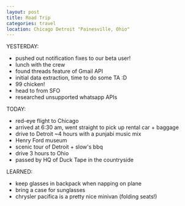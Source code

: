 ```yaml
---
layout: post
title: Road Trip
categories: travel
location: Chicago Detroit "Painesville, Ohio"
---
```


YESTERDAY:
* pushed out notification fixes to our beta user!
* lunch with the crew
* found threads feature of Gmail API
* initial data extraction, time to do some TA :D
* 99 chicken!
* head to from SFO
* researched unsupported whatsapp APIs

TODAY:
* red-eye flight to Chicago
* arrived at 6:30 am, went straight to pick up rental car + baggage
* drive to Detroit ~4 hours with a punjabi music mix
* Henry Ford museum
* scenic tour of Detroit + slow's bbq
* drive 3 hours to Ohio
* passed by HQ of Duck Tape in the countryside

LEARNED:
* keep glasses in backpack when napping on plane
* bring a case for sunglasses
* chrysler pacifica is a pretty nice minivan (folding seats!)
